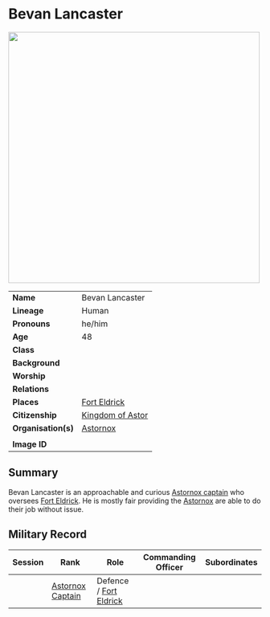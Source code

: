 # Bevan Lancaster

<img src="https://raw.githubusercontent.com/jesskelsall/astarus-images/main/characters/portraits/imageid.png" height="500" />

|||
| --- | --- |
| **Name** | Bevan Lancaster | character.4
| **Lineage** | Human |
| **Pronouns** | he/him |
| **Age** | 48 |
| **Class** | |
| **Background** | |
| **Worship** | |
| **Relations** | |
| **Places** | [Fort Eldrick](../places/forts/fort-eldrick.md) |
| **Citizenship** | [Kingdom of Astor](../civilisations/kingdom-of-astor/kingdom-of-astor.md) |
| **Organisation(s)** | [Astornox](../organisations/astornox/astornox.md) |
|||
| **Image ID** | |

## Summary

Bevan Lancaster is an approachable and curious [Astornox captain](../organisations/astornox/ranks/astornox-captain.md) who oversees [Fort Eldrick](../places/forts/fort-eldrick.md). He is mostly fair providing the [Astornox](../organisations/astornox/astornox.md) are able to do their job without issue.

## Military Record

| Session | Rank | Role | Commanding Officer | Subordinates |
|:---:| --- | --- | --- | --- |
|| [Astornox Captain](../organisations/astornox/ranks/astornox-captain.md) | Defence / [Fort Eldrick](../places/forts/fort-eldrick.md) |||
